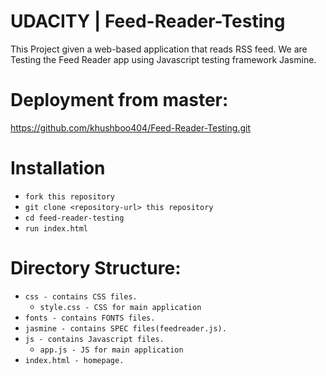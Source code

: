# UDACITY | Feed-Reader-Testing

This Project given a web-based application that reads RSS feed. We are Testing the Feed Reader app using Javascript testing framework Jasmine.

# Deployment from master:
https://github.com/khushboo404/Feed-Reader-Testing.git

# Installation
* `fork this repository`
* `git clone <repository-url> this repository`
* `cd feed-reader-testing`
* `run index.html`

# Directory Structure:
* `css - contains CSS files.`
  * `style.css - CSS for main application`
* `fonts - contains FONTS files.`
* `jasmine - contains SPEC files(feedreader.js).`
* `js - contains Javascript files.`
  * `app.js - JS for main application`
* `index.html - homepage.`
